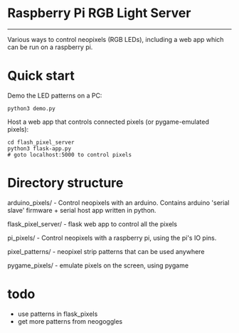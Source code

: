 # Raspberry Pi RGB Light Server
-------------------------------

Various ways to control neopixels (RGB LEDs), including a web app which can be run
on a raspberry pi.


# Quick start

Demo the LED patterns on a PC:

    python3 demo.py

Host a web app that controls connected pixels (or pygame-emulated pixels):

    cd flash_pixel_server
    python3 flask-app.py
    # goto localhost:5000 to control pixels


# Directory structure

arduino_pixels/
    - Control neopixels with an arduino. Contains arduino 'serial slave' firmware + serial host
      app written in python.

flask_pixel_server/
    - flask web app to control all the pixels

pi_pixels/
    - Control neopixels with a raspberry pi, using the pi's IO pins.

pixel_patterns/
    - neopixel strip patterns that can be used anywhere

pygame_pixels/
    - emulate pixels on the screen, using pygame


# todo

- use patterns in flask_pixels
- get more patterns from neogoggles
